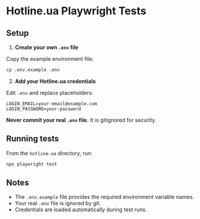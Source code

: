 # Hotline.ua Playwright Tests

## Setup

1. **Create your own `.env` file**

Copy the example environment file:

```bash
cp .env.example .env
```

2. **Add your Hotline.ua credentials**

Edit `.env` and replace placeholders:

```
LOGIN_EMAIL=your-email@example.com
LOGIN_PASSWORD=your-password
```

**Never commit your real `.env` file.** It is gitignored for security.

## Running tests

From the `hotline.ua` directory, run:

```bash
npx playwright test
```

## Notes

- The `.env.example` file provides the required environment variable names.
- Your real `.env` file is ignored by git.
- Credentials are loaded automatically during test runs.